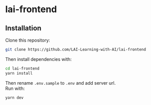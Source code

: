 # lai-frontend

## Installation
Clone this repository:
```sh
git clone https://github.com/LAI-Learning-with-AI/lai-frontend
```
Then install dependencies with:
```sh
cd lai-frontend
yarn install
```
Then rename ```.env.sample``` to ```.env``` and add server url.  
Run with:
```sh
yarn dev
```
